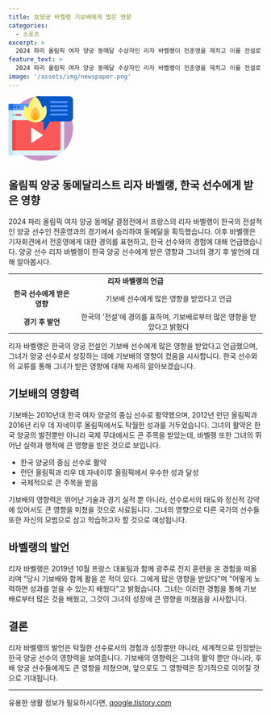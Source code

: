 ```yaml
---
title: 女양궁 바벨랭 기보배에게 많은 영향
categories:
  - 스포츠
excerpt: >
  2024 파리 올림픽 여자 양궁 동메달 수상자인 리자 바벨랭이 전훈영을 제치고 이를 전설로 칭찬하며 한국 양궁 선수 기보배에게 많은 영향을 받았다고 언급했다. 바벨랭은 프랑스 양궁의 자존심을 세우며 감격의 감정을 드러내었고, 기보배와의 훈련 경험을 회상하며 그의 영향을 감사하게 받았다고 전했다. 이에 한국 대표팀의 업적을 뛰어넘는 바벨랭의 소감과 감정은 큰 주목을 받았다.
feature_text: >
  2024 파리 올림픽 여자 양궁 동메달 수상자인 리자 바벨랭이 전훈영을 제치고 이를 전설로 칭찬하며 한국 양궁 선수 기보배에게 많은 영향을 받았다고 언급했다. 바벨랭은 프랑스 양궁의 자존심을 세우며 감격의 감정을 드러내었고, 기보배와의 훈련 경험을 회상하며 그의 영향을 감사하게 받았다고 전했다. 이에 한국 대표팀의 업적을 뛰어넘는 바벨랭의 소감과 감정은 큰 주목을 받았다.
image: '/assets/img/newspaper.png'
---
```


<p><img src="/assets/img/news.png" alt="rentncar 속보" /></p>

<h2 data-ke-size="size26">올림픽 양궁 동메달리스트 리자 바벨랭, 한국 선수에게 받은 영향</h2>

<p data-ke-size="size16">2024 파리 올림픽 여자 양궁 동메달 결정전에서 프랑스의 리자 바벨랭이 한국의 전설적인 양궁 선수인 전훈영과의 경기에서 승리하여 동메달을 획득했습니다. 이후 바벨랭은 기자회견에서 전훈영에게 대한 경의를 표현하고, 한국 선수와의 경험에 대해 언급했습니다. 양궁 선수 리자 바벨랭이 한국 양궁 선수에게 받은 영향과 그녀의 경기 후 발언에 대해 알아봅시다.</p>

<table>
    <tr>
        <th colspan="2" style="text-align: center;">리자 바벨랭의 언급</th>
    </tr>
    <tr>
        <td style="text-align: center; height: 17px;"><b>한국 선수에게 받은 영향</b></td>
        <td style="text-align: center; height: 17px;">기보배 선수에게 많은 영향을 받았다고 언급</td>
    </tr>
    <tr>
        <td style="text-align: center; height: 17px;"><b>경기 후 발언</b></td>
        <td style="text-align: center; height: 17px;">한국의 '전설'에 경의를 표하며, 기보배로부터 많은 영향을 받았다고 밝혔다</td>
    </tr>
</table>

<p data-ke-size="size16">리자 바벨랭은 한국의 양궁 전설인 기보배 선수에게 많은 영향을 받았다고 언급했으며, 그녀가 양궁 선수로서 성장하는 데에 기보배의 영향이 컸음을 시사합니다. 한국 선수와의 교류를 통해 그녀가 받은 영향에 대해 자세히 알아보겠습니다.</p>

<h2 data-ke-size="size26">기보배의 영향력</h2>

<p data-ke-size="size16">기보배는 2010년대 한국 여자 양궁의 중심 선수로 활약했으며, 2012년 런던 올림픽과 2016년 리우 데 자네이루 올림픽에서도 탁월한 성과를 거두었습니다. 그녀의 활약은 한국 양궁의 발전뿐만 아니라 국제 무대에서도 큰 주목을 받았는데, 바벨랭 또한 그녀의 뛰어난 실력과 행적에 큰 영향을 받은 것으로 보입니다.</p>

<ul>
    <li>한국 양궁의 중심 선수로 활약</li>
    <li>런던 올림픽과 리우 데 자네이루 올림픽에서 우수한 성과 달성</li>
    <li>국제적으로 큰 주목을 받음</li>
</ul>

<p data-ke-size="size16">기보배의 영향력은 뛰어난 기술과 경기 실적 뿐 아니라, 선수로서의 태도와 정신적 강약에 있어서도 큰 영향을 미쳤을 것으로 사료됩니다. 그녀의 영향으로 다른 국가의 선수들 또한 자신의 모범으로 삼고 학습하고자 할 것으로 예상됩니다.</p>

<h2 data-ke-size="size26">바벨랭의 발언</h2>

<p data-ke-size="size16">리자 바벨랭은 2019년 10월 프랑스 대표팀과 함께 광주로 전지 훈련을 온 경험을 떠올리며 "당시 기보배와 함께 활을 쏜 적이 있다. 그에게 많은 영향을 받았다"며 "어떻게 노력하면 성과를 얻을 수 있는지 배웠다"고 밝혔습니다. 그녀는 이러한 경험을 통해 기보배로부터 많은 것을 배웠고, 그것이 그녀의 성장에 큰 영향을 미쳤음을 시사합니다.</p>

<h2 data-ke-size="size26">결론</h2>

<p data-ke-size="size16">리자 바벨랭의 발언은 탁월한 선수로서의 경험과 성장뿐만 아니라, 세계적으로 인정받는 한국 양궁 선수의 영향력을 보여줍니다. 기보배의 영향력은 그녀의 활약 뿐만 아니라, 후배 양궁 선수들에게도 큰 영향을 끼쳤으며, 앞으로도 그 영향력은 장기적으로 이어질 것으로 기대됩니다.</p>

<p><hr></p>
유용한 생활 정보가 필요하시다면, <a href="https://qoogle.tistory.com" rel="dofollow">qoogle.tistory.com</a>



